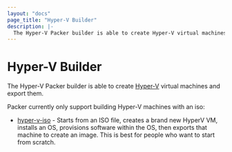 ```yaml
---
layout: "docs"
page_title: "Hyper-V Builder"
description: |-
  The Hyper-V Packer builder is able to create Hyper-V virtual machines and export them.
---
```


# Hyper-V Builder

The Hyper-V Packer builder is able to create [Hyper-V](https://www.microsoft.com/en-us/server-cloud/solutions/virtualization.aspx)
virtual machines and export them.

Packer currently only support building Hyper-V machines with an iso:

* [hyper-v-iso](/docs/builders/hyperv-iso.html) - Starts from
  an ISO file, creates a brand new HyperV VM, installs an OS,
  provisions software within the OS, then exports that machine to create
  an image. This is best for people who want to start from scratch.
